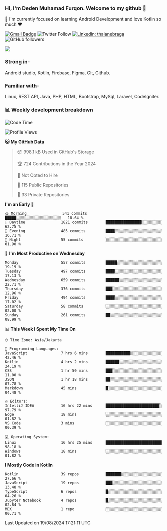 ### Hi, I'm Deden Muhamad Furqon. Welcome to my github 👋

<!--
**furqoncreative/furqoncreative** is a ✨ _special_ ✨ repository because its `README.md` (this file) appears on your GitHub profile.

Here are some ideas to get you started:

- 🔭 I’m currently working on ...
- 👯 I’m looking to collaborate on ...
- 🤔 I’m looking for help with ...
- 💬 Ask me about ...
- 📫 How to reach me: ...
- 😄 Pronouns: ...
- ⚡ Fun fact: ...
-->

  🌱 I'm currently focused on learning Android Development and love Kotlin so much ❤ 

[![Gmail Badge](https://img.shields.io/badge/-furqoncreative24@gmail.com-c14438?style=flat-square&logo=Gmail&logoColor=white&link=mailto:furqoncreative24@gmail.com)](mailto:furqoncreative24@gmail.com)
![Twitter Follow](https://img.shields.io/twitter/follow/furqoncreative?label=Follow)
[![Linkedin: thaianebraga](https://img.shields.io/badge/-Deden_Muhamad_Furqon-blue?style=flat-square&logo=Linkedin&logoColor=white&link=https://www.linkedin.com/in/anmol-p-singh/)](https://www.linkedin.com/in/furqoncreative/)
![GitHub followers](https://img.shields.io/github/followers/furqoncreative?label=Follow&style=social)

<img src="https://github-readme-stats.sera5-dev.vercel.app/api?username=furqoncreative&hide=stars&show_icons=true&count_private=true&include_all_commits=true&title_color=#008080&icon_color=#008080&hide_border=true" width="">

### Strong in-

Android studio, Kotlin, Firebase, Figma, Git, Github.

### Familiar with-
Linux, REST API, Java, PHP, HTML, Bootstrap, MySql, Laravel, CodeIgniter.

### 📊 Weekly development breakdown

<!--START_SECTION:waka-->
![Code Time](http://img.shields.io/badge/Code%20Time-2%2C582%20hrs%2042%20mins-blue)

![Profile Views](http://img.shields.io/badge/Profile%20Views-0-blue)

**🐱 My GitHub Data** 

> 📦 998.1 kB Used in GitHub's Storage 
 > 
> 🏆 724 Contributions in the Year 2024
 > 
> 🚫 Not Opted to Hire
 > 
> 📜 115 Public Repositories 
 > 
> 🔑 33 Private Repositories 
 > 
**I'm an Early 🐤** 

```text
🌞 Morning                541 commits         █████░░░░░░░░░░░░░░░░░░░░   18.64 % 
🌆 Daytime                1821 commits        ████████████████░░░░░░░░░   62.75 % 
🌃 Evening                485 commits         ████░░░░░░░░░░░░░░░░░░░░░   16.71 % 
🌙 Night                  55 commits          ░░░░░░░░░░░░░░░░░░░░░░░░░   01.90 % 
```
📅 **I'm Most Productive on Wednesday** 

```text
Monday                   557 commits         █████░░░░░░░░░░░░░░░░░░░░   19.19 % 
Tuesday                  497 commits         ████░░░░░░░░░░░░░░░░░░░░░   17.13 % 
Wednesday                659 commits         ██████░░░░░░░░░░░░░░░░░░░   22.71 % 
Thursday                 376 commits         ███░░░░░░░░░░░░░░░░░░░░░░   12.96 % 
Friday                   494 commits         ████░░░░░░░░░░░░░░░░░░░░░   17.02 % 
Saturday                 58 commits          ░░░░░░░░░░░░░░░░░░░░░░░░░   02.00 % 
Sunday                   261 commits         ██░░░░░░░░░░░░░░░░░░░░░░░   08.99 % 
```


📊 **This Week I Spent My Time On** 

```text
🕑︎ Time Zone: Asia/Jakarta

💬 Programming Languages: 
JavaScript               7 hrs 6 mins        ███████████░░░░░░░░░░░░░░   42.46 % 
Kotlin                   4 hrs 2 mins        ██████░░░░░░░░░░░░░░░░░░░   24.19 % 
CSS                      1 hr 50 mins        ███░░░░░░░░░░░░░░░░░░░░░░   11.00 % 
JSON                     1 hr 18 mins        ██░░░░░░░░░░░░░░░░░░░░░░░   07.78 % 
Markdown                 45 mins             █░░░░░░░░░░░░░░░░░░░░░░░░   04.48 % 

🔥 Editors: 
IntelliJ IDEA            16 hrs 22 mins      ████████████████████████░   97.79 % 
Edge                     18 mins             ░░░░░░░░░░░░░░░░░░░░░░░░░   01.82 % 
VS Code                  3 mins              ░░░░░░░░░░░░░░░░░░░░░░░░░   00.39 % 

💻 Operating System: 
Linux                    16 hrs 25 mins      █████████████████████████   98.18 % 
Windows                  18 mins             ░░░░░░░░░░░░░░░░░░░░░░░░░   01.82 % 
```

**I Mostly Code in Kotlin** 

```text
Kotlin                   39 repos            ███████░░░░░░░░░░░░░░░░░░   27.66 % 
JavaScript               19 repos            ███░░░░░░░░░░░░░░░░░░░░░░   13.48 % 
TypeScript               6 repos             █░░░░░░░░░░░░░░░░░░░░░░░░   04.26 % 
Jupyter Notebook         4 repos             █░░░░░░░░░░░░░░░░░░░░░░░░   02.84 % 
MDX                      1 repo              ░░░░░░░░░░░░░░░░░░░░░░░░░   00.71 % 
```




 Last Updated on 19/08/2024 17:21:11 UTC
<!--END_SECTION:waka-->
